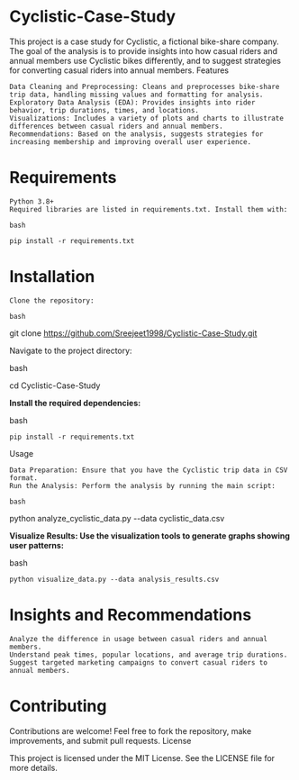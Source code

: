 # Cyclistic-Case-Study

This project is a case study for Cyclistic, a fictional bike-share company. The goal of the analysis is to provide insights into how casual riders and annual members use Cyclistic bikes differently, and to suggest strategies for converting casual riders into annual members.
Features

    Data Cleaning and Preprocessing: Cleans and preprocesses bike-share trip data, handling missing values and formatting for analysis.
    Exploratory Data Analysis (EDA): Provides insights into rider behavior, trip durations, times, and locations.
    Visualizations: Includes a variety of plots and charts to illustrate differences between casual riders and annual members.
    Recommendations: Based on the analysis, suggests strategies for increasing membership and improving overall user experience.

# Requirements

    Python 3.8+
    Required libraries are listed in requirements.txt. Install them with:

    bash

    pip install -r requirements.txt

# Installation

    Clone the repository:

    bash

git clone https://github.com/Sreejeet1998/Cyclistic-Case-Study.git

Navigate to the project directory:

bash

cd Cyclistic-Case-Study

**Install the required dependencies:**

bash

    pip install -r requirements.txt

Usage

    Data Preparation: Ensure that you have the Cyclistic trip data in CSV format.
    Run the Analysis: Perform the analysis by running the main script:

    bash

python analyze_cyclistic_data.py --data cyclistic_data.csv

**Visualize Results: Use the visualization tools to generate graphs showing user patterns:**

bash

    python visualize_data.py --data analysis_results.csv

# Insights and Recommendations

    Analyze the difference in usage between casual riders and annual members.
    Understand peak times, popular locations, and average trip durations.
    Suggest targeted marketing campaigns to convert casual riders to annual members.

# Contributing

Contributions are welcome! Feel free to fork the repository, make improvements, and submit pull requests.
License

This project is licensed under the MIT License. See the LICENSE file for more details.
